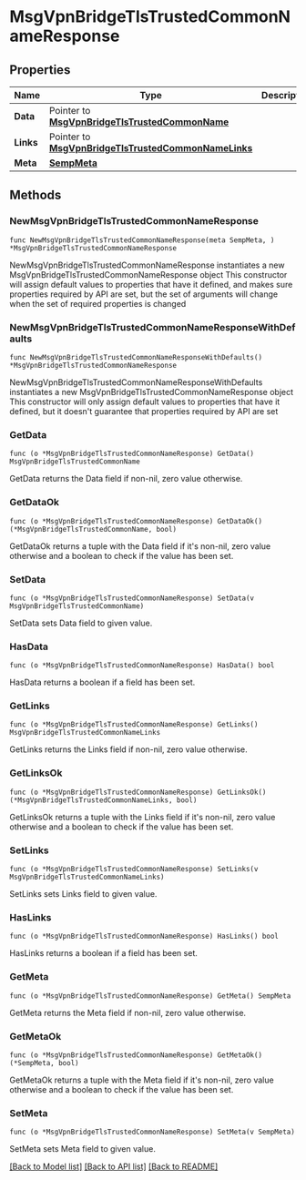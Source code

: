 # MsgVpnBridgeTlsTrustedCommonNameResponse

## Properties

Name | Type | Description | Notes
------------ | ------------- | ------------- | -------------
**Data** | Pointer to [**MsgVpnBridgeTlsTrustedCommonName**](MsgVpnBridgeTlsTrustedCommonName.md) |  | [optional] 
**Links** | Pointer to [**MsgVpnBridgeTlsTrustedCommonNameLinks**](MsgVpnBridgeTlsTrustedCommonNameLinks.md) |  | [optional] 
**Meta** | [**SempMeta**](SempMeta.md) |  | 

## Methods

### NewMsgVpnBridgeTlsTrustedCommonNameResponse

`func NewMsgVpnBridgeTlsTrustedCommonNameResponse(meta SempMeta, ) *MsgVpnBridgeTlsTrustedCommonNameResponse`

NewMsgVpnBridgeTlsTrustedCommonNameResponse instantiates a new MsgVpnBridgeTlsTrustedCommonNameResponse object
This constructor will assign default values to properties that have it defined,
and makes sure properties required by API are set, but the set of arguments
will change when the set of required properties is changed

### NewMsgVpnBridgeTlsTrustedCommonNameResponseWithDefaults

`func NewMsgVpnBridgeTlsTrustedCommonNameResponseWithDefaults() *MsgVpnBridgeTlsTrustedCommonNameResponse`

NewMsgVpnBridgeTlsTrustedCommonNameResponseWithDefaults instantiates a new MsgVpnBridgeTlsTrustedCommonNameResponse object
This constructor will only assign default values to properties that have it defined,
but it doesn't guarantee that properties required by API are set

### GetData

`func (o *MsgVpnBridgeTlsTrustedCommonNameResponse) GetData() MsgVpnBridgeTlsTrustedCommonName`

GetData returns the Data field if non-nil, zero value otherwise.

### GetDataOk

`func (o *MsgVpnBridgeTlsTrustedCommonNameResponse) GetDataOk() (*MsgVpnBridgeTlsTrustedCommonName, bool)`

GetDataOk returns a tuple with the Data field if it's non-nil, zero value otherwise
and a boolean to check if the value has been set.

### SetData

`func (o *MsgVpnBridgeTlsTrustedCommonNameResponse) SetData(v MsgVpnBridgeTlsTrustedCommonName)`

SetData sets Data field to given value.

### HasData

`func (o *MsgVpnBridgeTlsTrustedCommonNameResponse) HasData() bool`

HasData returns a boolean if a field has been set.

### GetLinks

`func (o *MsgVpnBridgeTlsTrustedCommonNameResponse) GetLinks() MsgVpnBridgeTlsTrustedCommonNameLinks`

GetLinks returns the Links field if non-nil, zero value otherwise.

### GetLinksOk

`func (o *MsgVpnBridgeTlsTrustedCommonNameResponse) GetLinksOk() (*MsgVpnBridgeTlsTrustedCommonNameLinks, bool)`

GetLinksOk returns a tuple with the Links field if it's non-nil, zero value otherwise
and a boolean to check if the value has been set.

### SetLinks

`func (o *MsgVpnBridgeTlsTrustedCommonNameResponse) SetLinks(v MsgVpnBridgeTlsTrustedCommonNameLinks)`

SetLinks sets Links field to given value.

### HasLinks

`func (o *MsgVpnBridgeTlsTrustedCommonNameResponse) HasLinks() bool`

HasLinks returns a boolean if a field has been set.

### GetMeta

`func (o *MsgVpnBridgeTlsTrustedCommonNameResponse) GetMeta() SempMeta`

GetMeta returns the Meta field if non-nil, zero value otherwise.

### GetMetaOk

`func (o *MsgVpnBridgeTlsTrustedCommonNameResponse) GetMetaOk() (*SempMeta, bool)`

GetMetaOk returns a tuple with the Meta field if it's non-nil, zero value otherwise
and a boolean to check if the value has been set.

### SetMeta

`func (o *MsgVpnBridgeTlsTrustedCommonNameResponse) SetMeta(v SempMeta)`

SetMeta sets Meta field to given value.



[[Back to Model list]](../README.md#documentation-for-models) [[Back to API list]](../README.md#documentation-for-api-endpoints) [[Back to README]](../README.md)


